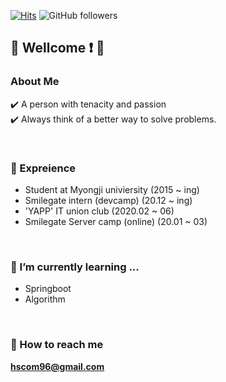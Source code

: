 [![Hits](https://hits.seeyoufarm.com/api/count/incr/badge.svg?url=https%3A%2F%2Fgithub.com%2Fhscom96%2Fhit-counter&count_bg=%2379C83D&title_bg=%23555555&icon=atom.svg&icon_color=%23E7E7E7&title=hits&edge_flat=false)](https://hits.seeyoufarm.com)
![GitHub followers](https://img.shields.io/github/followers/hscom96?label=Follow&style=social)
## 👋 Wellcome :exclamation: 👋

### About Me

:heavy_check_mark: A person with tenacity and passion </br>
:heavy_check_mark: Always think of a better way to solve problems.


</br>

### 🔭 Expreience

- Student at Myongji univiersity (2015 ~ ing)
- Smilegate intern (devcamp) (20.12 ~ ing)
- 'YAPP' IT union club (2020.02 ~ 06)
- Smilegate Server camp (online) (20.01 ~ 03)

</br>

### 🌱 I’m currently learning ...
- Springboot
- Algorithm

</br>

### :e-mail: How to reach me 
 **hscom96@gmail.com**
